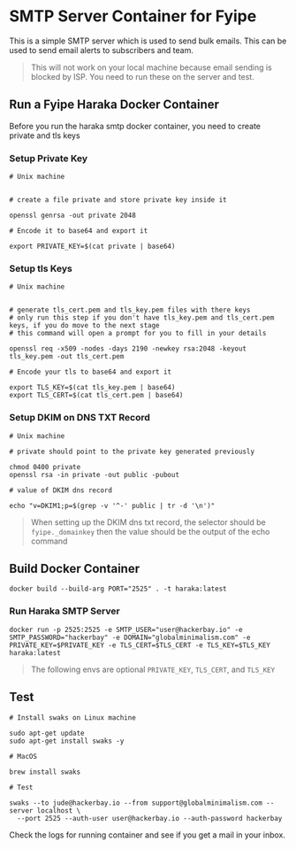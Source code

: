 # SMTP Server Container for Fyipe

This is a simple SMTP server which is used to send bulk emails. This can be used to send email alerts to subscribers and team.

> This will not work on your local machine because email sending is blocked by ISP. You need to run these on the server and test.

## Run a Fyipe Haraka Docker Container

Before you run the haraka smtp docker container, you need to create private and tls keys

### Setup Private Key

```
# Unix machine


# create a file private and store private key inside it

openssl genrsa -out private 2048

# Encode it to base64 and export it

export PRIVATE_KEY=$(cat private | base64)

```

### Setup tls Keys

```
# Unix machine


# generate tls_cert.pem and tls_key.pem files with there keys
# only run this step if you don't have tls_key.pem and tls_cert.pem keys, if you do move to the next stage
# this command will open a prompt for you to fill in your details

openssl req -x509 -nodes -days 2190 -newkey rsa:2048 -keyout tls_key.pem -out tls_cert.pem

# Encode your tls to base64 and export it

export TLS_KEY=$(cat tls_key.pem | base64)
export TLS_CERT=$(cat tls_cert.pem | base64)

```

### Setup DKIM on DNS TXT Record

```
# Unix machine

# private should point to the private key generated previously

chmod 0400 private
openssl rsa -in private -out public -pubout

# value of DKIM dns record

echo "v=DKIM1;p=$(grep -v '^-' public | tr -d '\n')"

```

> When setting up the DKIM dns txt record, the selector should be `fyipe._domainkey` then the value should be the output of the echo command

## Build Docker Container

```
docker build --build-arg PORT="2525" . -t haraka:latest
```

### Run Haraka SMTP Server

```
docker run -p 2525:2525 -e SMTP_USER="user@hackerbay.io" -e SMTP_PASSWORD="hackerbay" -e DOMAIN="globalminimalism.com" -e PRIVATE_KEY=$PRIVATE_KEY -e TLS_CERT=$TLS_CERT -e TLS_KEY=$TLS_KEY  haraka:latest
```

> The following envs are optional `PRIVATE_KEY`, `TLS_CERT`, and `TLS_KEY`

## Test

```
# Install swaks on Linux machine

sudo apt-get update
sudo apt-get install swaks -y

# MacOS

brew install swaks

# Test

swaks --to jude@hackerbay.io --from support@globalminimalism.com --server localhost \
  --port 2525 --auth-user user@hackerbay.io --auth-password hackerbay

```

Check the logs for running container and see if you get a mail in your inbox.
